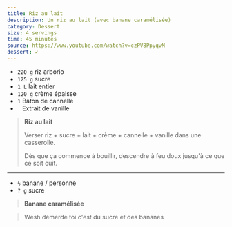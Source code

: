 ```yaml
---
title: Riz au lait
description: Un riz au lait (avec banane caramélisée)
category: Dessert
size: 4 servings
time: 45 minutes
source: https://www.youtube.com/watch?v=czPV8PpyqvM
dessert: ✓
---
```


* `220 g` riz arborio
* `125 g` sucre
* `1 L` lait entier
* `120 g` crème épaisse
* `1` Bâton de cannelle
* ` ` Extrait de vanille

> **Riz au lait**
>
> Verser riz + sucre + lait + crème + cannelle + vanille dans une casserolle.
>
> Dès que ça commence à bouillir, descendre à feu doux jusqu'à ce que ce soit cuit.

---

* `½` banane / personne
* `? g` sucre

> **Banane caramélisée**

> Wesh démerde toi c'est du sucre et des bananes
